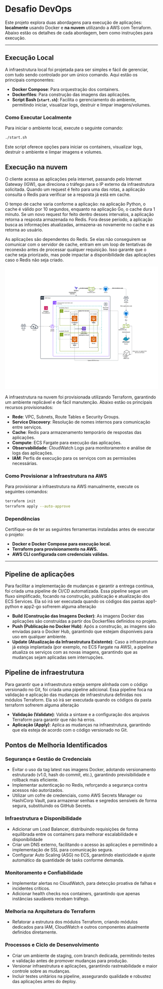 
# Desafio DevOps

Este projeto explora duas abordagens para execução de aplicações: **localmente** usando Docker e **na nuvem** utilizando a AWS com Terraform. Abaixo estão os detalhes de cada abordagem, bem como instruções para execução.

---

##  **Execução Local**

A infraestrutura local foi projetada para ser simples e fácil de gerenciar, com tudo sendo controlado por um único comando. Aqui estão os principais componentes:

- **Docker Compose**: Para orquestração dos containers.
- **Dockerfiles**: Para construção das imagens das aplicações.
- **Script Bash (`start.sh`)**: Facilita o gerenciamento do ambiente, permitindo iniciar, visualizar logs, destruir e limpar imagens/volumes.

###  **Como Executar Localmente**

Para iniciar o ambiente local, execute o seguinte comando:

```bash
./start.sh
```
Este script oferece opções para iniciar os containers, visualizar logs, destruir o ambiente e limpar imagens e volumes.

##  **Execução na nuvem**

O cliente acessa as aplicações pela internet, passando pelo Internet Gateway (IGW), que direciona o tráfego para o IP externo da infraestrutura solicitada. Quando um request é feito para uma das rotas, a aplicação consulta o Redis para verificar se a resposta já está em cache.

O tempo de cache varia conforme a aplicação: na aplicação Python, o cache é válido por 10 segundos, enquanto na aplicação Go, o cache dura 1 minuto. Se um novo request for feito dentro desses intervalos, a aplicação retorna a resposta armazenada no Redis. Fora desse período, a aplicação busca as informações atualizadas, armazena-as novamente no cache e as retorna ao usuário.

As aplicações são dependentes do Redis. Se elas não conseguirem se comunicar com o servidor de cache, entram em um loop de tentativas de reconexão antes de processar qualquer requisição. Isso garante que o cache seja priorizado, mas pode impactar a disponibilidade das aplicações caso o Redis não seja criado.

![Arquitetura do Projeto](Diagram.jpeg)


A infraestrutura na nuvem foi provisionada utilizando Terraform, garantindo um ambiente replicável e de fácil manutenção. Abaixo estão os principais recursos provisionados:

- **Rede**: VPC, Subnets, Route Tables e Security Groups.
- **Service Discovery**: Resolução de nomes internos para comunicação entre serviços.
- **Cache**: Redis para armazenamento temporário de respostas das aplicações.
- **Compute**: ECS Fargate para execução das aplicações.
- **Observabilidade**: CloudWatch Logs para monitoramento e análise de logs das aplicações.
- **IAM**: Perfis de execução para os serviços com as permissões necessárias.

###  **Como Provisionar a Infraestrutura na AWS**

Para provisionar a infraestrutura na AWS manualmente, execute os seguintes comandos:

```bash
terraform init
terraform apply --auto-approve
```

###  **Dependências**

Certifique-se de ter as seguintes ferramentas instaladas antes de executar o projeto:

- **Docker e Docker Compose para execução local.**
- **Terraform para provisionamento na AWS.**
- **AWS CLI configurada com credenciais válidas.**

---

##  **Pipeline de aplicações**

Para facilitar a implementação de mudanças e garantir a entrega contínua, foi criada uma pipeline de CI/CD automatizada. Essa pipeline segue um fluxo simplificado, focando na construção, publicação e atualização dos ECS Services. Ela só irá ser executada quando os códigos das pastas app1-python e app2-go sofrerem alguma alteração

- **Build (Construção das Imagens Docker)**: As imagens Docker das aplicações são construídas a partir dos Dockerfiles definidos no projeto.
- **Push (Publicação no Docker Hub)**: Após a construção, as imagens são enviadas para o Docker Hub, garantindo que estejam disponíveis para uso em qualquer ambiente.
- **Update (Atualização da Infraestrutura Existente)**: Caso a infraestrutura já esteja implantada (por exemplo, no ECS Fargate na AWS), a pipeline atualiza os serviços com as novas imagens, garantindo que as mudanças sejam aplicadas sem interrupções.

##  **Pipeline de infraestrutura**

Para garantir que a infraestrutura esteja sempre alinhada com o código versionado no Git, foi criada uma pipeline adicional. Essa pipeline foca na validação e aplicação das mudanças de infraestrutura definidas nos módulos Terraform. Ela só irá ser executada quando os códigos da pasta terraform sofrerem alguma alteração

- **Validação (Validate)**: Valida a sintaxe e a configuração dos arquivos Terraform para garantir que não há erros.
- **Aplicação (Apply)**: Aplica as mudanças na infraestrutura, garantindo que ela esteja de acordo com o código versionado no Git.

##  **Pontos de Melhoria Identificados**

###  **Segurança e Gestão de Credenciais**

- Evitar o uso da tag latest nas imagens Docker, adotando versionamento estruturado (v1.0, hash do commit, etc.), garantindo previsibilidade e rollback mais eficiente.
- Implementar autenticação no Redis, reforçando a segurança contra acessos não autorizados.
- Utilizar um cofre de credenciais, como AWS Secrets Manager ou HashiCorp Vault, para armazenar senhas e segredos sensíveis de forma segura, substituindo os GitHub Secrets.


###  **Infraestrutura e Disponibilidade**

- Adicionar um Load Balancer, distribuindo requisições de forma equilibrada entre os containers para melhorar escalabilidade e disponibilidade
- Criar um DNS externo, facilitando o acesso às aplicações e permitindo a implementação de SSL para comunicação segura.
- Configurar Auto Scaling (ASG) no ECS, garantindo elasticidade e ajuste automático da quantidade de tasks conforme demanda.

###  **Monitoramento e Confiabilidade**

- Implementar alertas no CloudWatch, para detecção proativa de falhas e incidentes críticos.
- Adicionar health checks nos containers, garantindo que apenas instâncias saudáveis recebam tráfego.

###  **Melhoria na Arquitetura do Terraform**

- Refatorar a estrutura dos módulos Terraform, criando módulos dedicados para IAM, CloudWatch e outros componentes atualmente definidos diretamente.

###  **Processos e Ciclo de Desenvolvimento**

- Criar um ambiente de staging, com branch dedicada, permitindo testes e validação antes de promover mudanças para produção.
- Versionar infraestrutura e aplicações, garantindo rastreabilidade e maior controle sobre as mudanças.
- Incluir testes unitários na pipeline, assegurando qualidade e robustez das aplicações antes do deploy.
